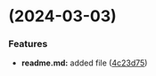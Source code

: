 #  (2024-03-03)


### Features

* **readme.md:** added file ([4c23d75](https://github.com/DrNikiyProgrammingAccount/git-extended/commit/4c23d75f9113c44b5f5a8ac51b19cf4fa3d9bbcb))



